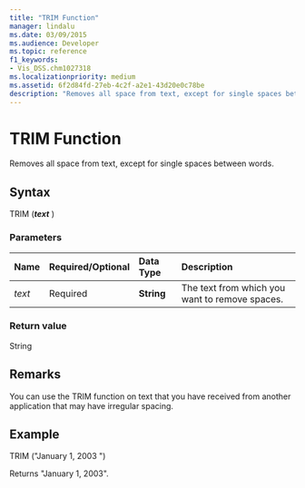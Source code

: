 ```yaml
---
title: "TRIM Function"
manager: lindalu
ms.date: 03/09/2015
ms.audience: Developer
ms.topic: reference
f1_keywords:
- Vis_DSS.chm1027318 
ms.localizationpriority: medium
ms.assetid: 6f2d84fd-27eb-4c2f-a2e1-43d20e0c78be
description: "Removes all space from text, except for single spaces between words."
---
```


# TRIM Function

Removes all space from text, except for single spaces between words.

## Syntax

TRIM (***text*** )
  
### Parameters

|**Name**|**Required/Optional**|**Data Type**|**Description**|
|:-----|:-----|:-----|:-----|
| *text* <br/> |Required  <br/> |**String** <br/> |The text from which you want to remove spaces. |

### Return value

String
  
## Remarks

You can use the TRIM function on text that you have received from another application that may have irregular spacing.
  
## Example

TRIM ("January 1, 2003 ")
  
Returns "January 1, 2003".
